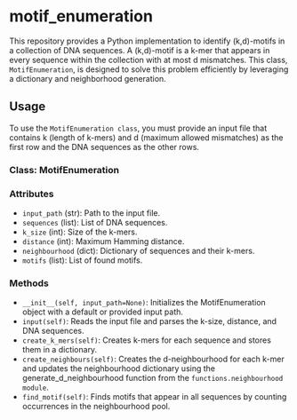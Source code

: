 # motif_enumeration

This repository provides a Python implementation to identify (k,d)-motifs in a collection of DNA sequences. A (k,d)-motif is a k-mer that appears in every sequence within the collection with at most d mismatches.
This class, `MotifEnumeration`, is designed to solve this problem efficiently by leveraging a dictionary and neighborhood generation.

## Usage

To use the `MotifEnumeration class`, you must provide an input file that contains k (length of k-mers) and d (maximum allowed mismatches) as the first row and the DNA sequences as the other rows.

### Class: MotifEnumeration
### Attributes
- `input_path` (str): Path to the input file.
- `sequences` (list): List of DNA sequences.
- `k_size` (int): Size of the k-mers.
- `distance` (int): Maximum Hamming distance.
- `neighbourhood` (dict): Dictionary of sequences and their k-mers.
- `motifs` (list): List of found motifs.

### Methods
- `__init__(self, input_path=None)`: Initializes the MotifEnumeration object with a default or provided input path.
- `input(self)`: Reads the input file and parses the k-size, distance, and DNA sequences.
- `create_k_mers(self)`: Creates k-mers for each sequence and stores them in a dictionary.
- `create_neighbours(self)`: Creates the d-neighbourhood for each k-mer and updates the neighbourhood dictionary using the generate_d_neighbourhood function from the `functions.neighbourhood module`.
- `find_motif(self)`: Finds motifs that appear in all sequences by counting occurrences in the neighbourhood pool.
